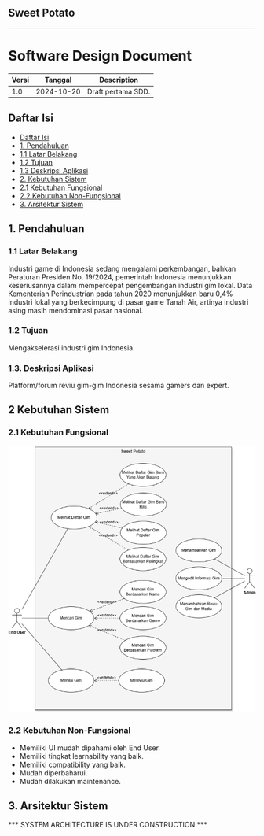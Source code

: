 ## Sweet Potato

***

# Software Design Document

| Versi | Tanggal | Description |
|-------|---------|-------------|
| 1.0 | 2024-10-20 | Draft pertama SDD. |

## Daftar Isi
- [Daftar Isi](#daftar-isi)
- [1. Pendahuluan](#1-pendahuluan)
- [1.1 Latar Belakang](#11-latar-belakang)
- [1.2 Tujuan](#12-tujuan)
- [1.3 Deskripsi Aplikasi](#13-deskripsi-aplikasi)
- [2. Kebutuhan Sistem](#2-kebutuhan-sistem)
- [2.1 Kebutuhan Fungsional](#21-kebutuhan-fungsional)
- [2.2 Kebutuhan Non-Fungsional](#22-kebutuhan-non-fungsional)
- [3. Arsitektur Sistem](#3-arsitektur-sistem)

## 1. Pendahuluan

### 1.1 Latar Belakang

Industri game di Indonesia sedang mengalami perkembangan, bahkan Peraturan Presiden No. 19/2024, pemerintah Indonesia menunjukkan keseriusannya dalam mempercepat pengembangan industri gim lokal. Data Kementerian Perindustrian pada tahun 2020 menunjukkan baru 0,4% industri lokal yang berkecimpung di pasar game Tanah Air, artinya industri asing masih mendominasi pasar nasional.

### 1.2 Tujuan

Mengakselerasi industri gim Indonesia.

### 1.3. Deskripsi Aplikasi

Platform/forum reviu gim-gim Indonesia sesama gamers dan expert.

## 2 Kebutuhan Sistem

### 2.1 Kebutuhan Fungsional

![Use Case Diagram](./Sweet%20Potato%20Use%20Case%20Diagram.png)

### 2.2 Kebutuhan Non-Fungsional

- Memiliki UI mudah dipahami oleh End User.
- Memiliki tingkat learnability yang baik.
- Memiliki compatibility yang baik.
- Mudah diperbaharui.
- Mudah dilakukan maintenance.

## 3. Arsitektur Sistem

*** SYSTEM ARCHITECTURE IS UNDER CONSTRUCTION ***
